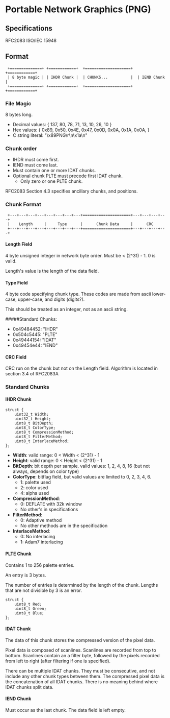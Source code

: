 Portable Network Graphics (PNG)
===============================

Specifications
--------------

RFC2083
ISO/IEC 15948


Format
------

```
 +==============+ +============+  +====================+  +============+
 | 8 byte magic | | IHDR Chunk |  | CHUNKS...          |  | IEND Chunk |
 +==============+ +============+  +====================+  +============+
```

### File Magic

8 bytes long.

* Decimal values: { 137, 80, 78, 71, 13, 10, 26, 10 }
* Hex values: { 0x89, 0x50, 0x4E, 0x47, 0x0D, 0x0A, 0x1A, 0x0A, }
* C string literal: "\x89PNG\r\n\x1a\n"


### Chunk order

* IHDR must come first.
* IEND must come last.
* Must contain one or more IDAT chunks.
* Optional chunk PLTE must precede first IDAT chunk.
  - Only zero or one PLTE chunk.

RFC2083 Section 4.3 specifies ancillary chunks, and positions.


### Chunk Format

```
 +---+---+---+---+---+---+---+---+=====================+---+---+---+---+
 |    Length     |     Type      |      Chunk Data     |      CRC
 +---+---+---+---+---+---+---+---+=====================+---+---+---+---+
```

#### Length Field

4 byte unsigned integer in network byte order.  Must be < (2^31) - 1.
0 is valid.

Length's value is the length of the data field.

#### Type Field

4 byte code specifying chunk type.  These codes are made from ascii
lower-case, upper-case, and digits (digits?).

This should be treated as an integer, not as an ascii string.

#####Standard Chunks:
* 0x49484452: "IHDR"
* 0x504c5445: "PLTE"
* 0x49444154: "IDAT"
* 0x49454e44: "IEND"

#### CRC Field

CRC run on the chunk but not on the Length field.
Algorithm is located in section 3.4 of RFC2083A


### Standard Chunks

#### IHDR Chunk

```
struct {
	uint32_t Width;
	uint32_t Height;
	uint8_t BitDepth;
	uint8_t ColorType;
	uint8_t CompressionMethod;
	uint8_t FilterMethod;
	uint8_t InterlaceMethod;
};
```

* __Width__: valid range: 0 < Width < (2^31) - 1
* __Height__: valid range: 0 < Height < (2^31) - 1
* __BitDepth__: bit depth per sample. valid values:
    1, 2, 4, 8, 16 (but not always, depends on color type)
* __ColorType__: bitflag field, but valid values are limited to 0, 2, 3, 4, 6.
  - 1: palette used
  - 2: color used
  - 4: alpha used
* __CompressionMethod__:
  - 0: DEFLATE with 32k window
  - No other's in specifications
* __FilterMethod__:
  - 0: Adaptive method
  - No other methods are in the specification
* __InterlaceMethod__:
  - 0: No interlacing
  - 1: Adam7 interlacing

#### PLTE Chunk

Contains 1 to 256 palette entries.

An entry is 3 bytes.

The number of entries is determined by the length of the chunk.  Lengths
that are not divisible by 3 is an error.

```
struct {
	uint8_t Red;
	uint8_t Green;
	uint8_t Blue;
};
```

#### IDAT Chunk

The data of this chunk stores the compressed version of the pixel data.

Pixel data is composed of scanlines.  Scanlines are recorded from top to
bottom.  Scanlines contain an a filter byte, followed by the pixels
recorded from left to right (after filtering if one is specified).

There can be multiple IDAT chunks.  They must be consecutive, and not include
any other chunk types between them.  The compressed pixel data is the
concatenation of all IDAT chunks.  There is no meaning behind where IDAT
chunks split data.


#### IEND Chunk

Must occur as the last chunk.  The data field is left empty.
